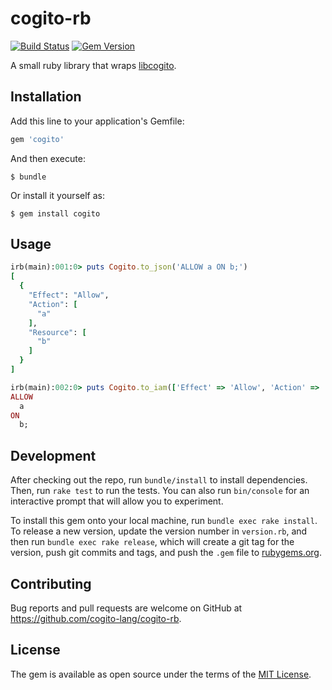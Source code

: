 # cogito-rb

[![Build Status](https://github.com/cogito-lang/cogito-rb/workflows/Main/badge.svg)](https://github.com/cogito-lang/cogito-rb/actions)
[![Gem Version](https://img.shields.io/gem/v/cogito.svg)](https://rubygems.org/gems/cogito)

A small ruby library that wraps [libcogito](https://github.com/cogito-lang/libcogito).

## Installation

Add this line to your application's Gemfile:

```ruby
gem 'cogito'
```

And then execute:

    $ bundle

Or install it yourself as:

    $ gem install cogito

## Usage

```ruby
irb(main):001:0> puts Cogito.to_json('ALLOW a ON b;')
[
  {
    "Effect": "Allow",
    "Action": [
      "a"
    ],
    "Resource": [
      "b"
    ]
  }
]

irb(main):002:0> puts Cogito.to_iam(['Effect' => 'Allow', 'Action' => 'a', 'Resource' => 'b'].to_json)
ALLOW
  a
ON
  b;
```

## Development

After checking out the repo, run `bundle/install` to install dependencies. Then, run `rake test` to run the tests. You can also run `bin/console` for an interactive prompt that will allow you to experiment.

To install this gem onto your local machine, run `bundle exec rake install`. To release a new version, update the version number in `version.rb`, and then run `bundle exec rake release`, which will create a git tag for the version, push git commits and tags, and push the `.gem` file to [rubygems.org](https://rubygems.org).

## Contributing

Bug reports and pull requests are welcome on GitHub at https://github.com/cogito-lang/cogito-rb.

## License

The gem is available as open source under the terms of the [MIT License](http://opensource.org/licenses/MIT).
